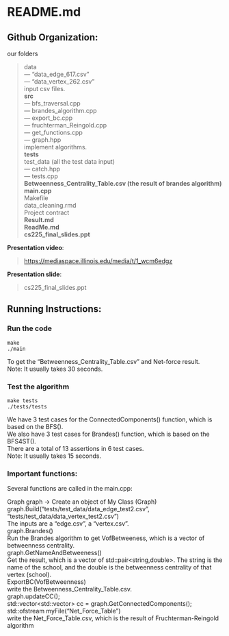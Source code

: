 # README.md

## Github Organization:

our folders   
> data  
  — “data_edge_617.csv”  
  — “data_vertex_262.csv”  
  input csv files.  
> **src**  
  — bfs_traversal.cpp  
  — brandes_algorithm.cpp  
  — export_bc.cpp  
  — fruchterman_Reingold.cpp  
  — get_functions.cpp  
  — graph.hpp  
  implement algorithms.  
> **tests**  
  > test_data (all the test data input)  
  — catch.hpp  
  — tests.cpp  
**Betweenness_Centrality_Table.csv (the result of brandes algorithm)**  
**main.cpp**  
Makefile  
data_cleaning.rmd  
Project contract  
**Result.md**  
**ReadMe.md**  
**cs225_final_slides.ppt**  
  
**Presentation video**:  
> https://mediaspace.illinois.edu/media/t/1_wcm6edgz  
  
**Presentation slide**:  
> cs225_final_slides.ppt  
  
## Running Instructions:

### Run the code  
```  
make  
./main  
```  
To get the “Betweenness_Centrality_Table.csv” and Net-force result.  
Note: It usually takes 30 seconds.  

### Test the algorithm  
```  
make tests  
./tests/tests  
```  
We have 3 test cases for the ConnectedComponents() function, which is based on the BFS().  
We also have 3 test cases for Brandes() function, which is based on the BFS4ST().  
There are a total of 13 assertions in 6 test cases.  
Note: It usually takes 15 seconds.  

### Important functions:  
Several functions are called in the main.cpp:  

Graph graph -> Create an object of My Class (Graph)  
graph.Build(“tests/test_data/data_edge_test2.csv”, “tests/test_data/data_vertex_test2.csv”)  
The inputs are a “edge.csv”, a “vertex.csv”.  
graph.Brandes()  
Run the Brandes algorithm to get VofBetweeness, which is a vector of betweenness centrality.  
graph.GetNameAndBetweeness()  
Get the result, which is a vector of std::pair<string,double>. The string is the name of the school, and the double is the betweenness centrality of that vertex (school).  
ExportBC(VofBetweenness)  
write the Betweenness_Centrality_Table.csv.  
graph.updateCC();  
std::vector<std::vector<Node>> cc = graph.GetConnectedComponents();  
std::ofstream myFile(“Net_Force_Table”)  
write the Net_Force_Table.csv, which is the result of Fruchterman-Reingold algorithm  
